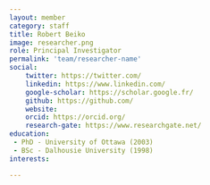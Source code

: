 ```yaml
---
layout: member
category: staff
title: Robert Beiko
image: researcher.png
role: Principal Investigator
permalink: 'team/researcher-name'
social:
    twitter: https://twitter.com/
    linkedin: https://www.linkedin.com/
    google-scholar: https://scholar.google.fr/
    github: https://github.com/
    website:
    orcid: https://orcid.org/
    research-gate: https://www.researchgate.net/
education:
 - PhD - University of Ottawa (2003)
 - BSc - Dalhousie University (1998)
interests:

---
```


